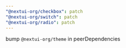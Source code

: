 ```yaml
---
"@nextui-org/checkbox": patch
"@nextui-org/switch": patch
"@nextui-org/radio": patch
---
```


bump `@nextui-org/theme` in peerDependencies

